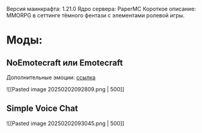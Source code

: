 Версия маинкрафта: 1.21.0 
Ядро сервера: PaperMC
Короткое описание: MMORPG в сеттинге тёмного фентази с элементами ролевой игры. 
# Моды:
## NoEmotecraft или Emotecraft
Дополнительные эмоции: [ссылка](https://docs.google.com/document/d/1AK0w8M1_oZ3Z3VxoETT4QJ-OjVsP1AzqE0kHhSazymQ/edit?tab=t.0)

![[Pasted image 20250202092809.png | 500]]
## Simple Voice Chat
![[Pasted image 20250202093045.png | 500]]